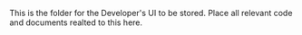 This is the folder for the Developer's UI to be stored.  Place
all relevant code and documents realted to this here.
